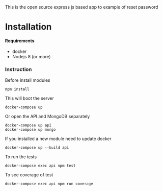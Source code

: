 This is the open source express js based app to example of reset password 

# Installation

#### Requirements

- docker
- Nodejs 8 (or more)

### Instruction

Before install modules
```
npm install
```

This will boot the server
```
docker-compose up 
```

Or open the API and MongoDB separately 
```
docker-compose up api
docker-compose up mongo
```

If you installed a new module need to update docker
```
docker-compose up --build api
```

To run the tests
```
docker-compose exec api npm test
```
To see coverage of test 
```
docker-compose exec api npm run coverage
```
